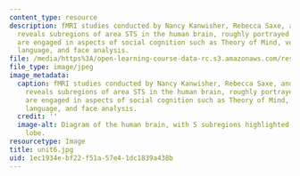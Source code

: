 ```yaml
---
content_type: resource
description: fMRI studies conducted by Nancy Kanwisher, Rebecca Saxe, and colleagues
  reveals subregions of area STS in the human brain, roughly portrayed here, that
  are engaged in aspects of social cognition such as Theory of Mind, voice perception,
  language, and face analysis.
file: /media/https%3A/open-learning-course-data-rc.s3.amazonaws.com/res-9-003-brains-minds-and-machines-summer-course-summer-2015/1ec1934ebf22f51a57e41dc1839a438b_unit6.jpg
file_type: image/jpeg
image_metadata:
  caption: fMRI studies conducted by Nancy Kanwisher, Rebecca Saxe, and colleagues
    reveals subregions of area STS in the human brain, roughly portrayed here, that
    are engaged in aspects of social cognition such as Theory of Mind, voice perception,
    language, and face analysis.
  credit: ''
  image-alt: Diagram of the human brain, with 5 subregions highlighted along the temporal
    lobe.
resourcetype: Image
title: unit6.jpg
uid: 1ec1934e-bf22-f51a-57e4-1dc1839a438b
---
```

